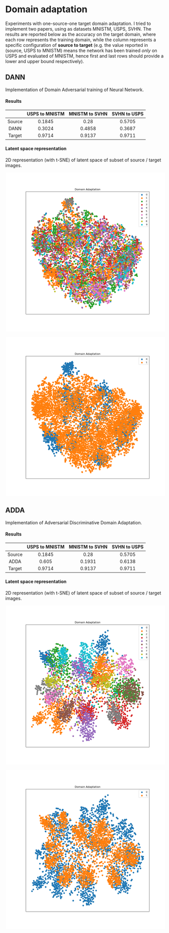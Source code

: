 # Domain adaptation
Experiments with one-source-one target domain adaptation. I tried to implement two papers, using as datasets MNISTM, USPS, SVHN. The results are reported below as the accuracy on the target domain, where each row represents the training domain, while the column represents a specific configuration of **source to target** (e.g. the value reported in (source, USPS to MNISTM) means the network has been trained *only* on USPS and evaluated of MNISTM, hence first and last rows should provide a lower and upper bound respectively).

## DANN
Implementation of Domain Adversarial training of Neural Network.

#### Results
|  | USPS to MNISTM | MNISTM to SVHN | SVHN to USPS |
| :--: | :--: | :--: | :--: |
| Source | 0.1845 | 0.28 | 0.5705 |
| DANN | 0.3024 | 0.4858 | 0.3687 |
| Target  | 0.9714 | 0.9137 | 0.9711

#### Latent space representation
2D representation (with t-SNE) of latent space of subset of source / target images.


   <p align="center">
  <img height = 500px, width=500px                   
   src=dann_svhn_to_usps.png>
  </p>

  <p align="center">
 <img height = 500px, width=500px                   
  src=dann_svhn_to_usps_1.png>
 </p>


## ADDA
Implementation of Adversarial Discriminative Domain Adaptation.

#### Results
|  | USPS to MNISTM | MNISTM to SVHN | SVHN to USPS |
| :--: | :--: | :--: | :--: |
| Source | 0.1845 | 0.28 | 0.5705 |
| ADDA | 0.605 | 0.1931 | 0.6138 |
| Target  | 0.9714 | 0.9137 | 0.9711

#### Latent space representation
2D representation (with t-SNE) of latent space of subset of source / target images.

  <p align="center">
  <img height = 500px, width=500px              
   src=adda_svhn_to_usps.png>
  </p>

  <p align="center">
 <img height = 500px, width=500px                   
  src=adda_svhn_to_usps_1.png>
 </p>
